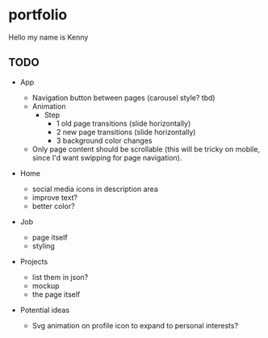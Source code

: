 # portfolio
Hello my name is Kenny

## TODO

- App
    - Navigation button between pages (carousel style? tbd)
    - Animation
        - Step
            - 1 old page transitions (slide horizontally)
            - 2  new page transitions (slide horizontally)
            - 3 background color changes
    - Only page content should be scrollable (this will be tricky on mobile, since I'd want swipping for page navigation).
- Home
    - social media icons in description area
    - improve text?
    - better color?
- Job
    - page itself
    - styling
- Projects
    - list them in json?
    - mockup
    - the page itself
    
- Potential ideas
    - Svg animation on profile icon to expand to personal interests?
